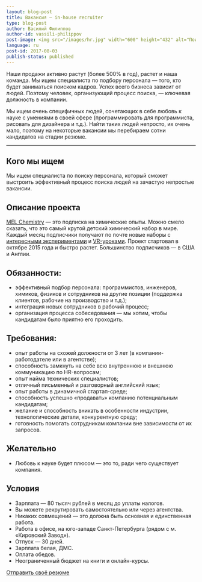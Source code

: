 ```yaml
---
layout: blog-post
title: Вакансия – in-house recruiter
type: blog-post
author: Василий Филиппов
author-id: vassili-philippov
post-image: <img src="/images/hr.jpg" width="600" height="432" alt="Поиск сотрудников">
language: ru
post-id: 2017-08-03
publish-status: published
---
```

Наши продажи активно растут (более 500% в год), растет и наша команда. Мы ищем специалиста по подбору персонала — того, кто будет заниматься поиском кадров. Успех всего бизнеса зависит от людей. Поэтому человек, организующий процесс поиска, — ключевая должность в компании.

Мы ищем очень специфичных людей, сочетающих в себе любовь к науке с умениями в своей сфере (программировать для программиста, рисовать для дизайнера и т.д.). Найти таких людей непросто, их очень мало, поэтому на некоторые вакансии мы перебираем сотни кандидатов на стадии резюме.
 
<!-- more -->

---

## Кого мы ищем

Мы ищем специалиста по поиску персонала, который сможет выстроить эффективный процесс поиска людей на зачастую непростые вакансии. 

## Описание проекта

<a href="https://melscience.com/">MEL Chemistry</a> — это подписка на химические опыты. Можно смело сказать, что это самый крутой детский химический набор в мире. Каждый месяц подписчики получают по почте новые наборы с <a href="https://melscience.com/ru/experiments/">интересными экспериментами</a> и <a href="https://melscience.com/vr">VR-уроками</a>. Проект стартовал в октябре 2015 года и быстро растет. Большинство подписчиков — в США и Англии.

## Обязанности:

* эффективный подбор персонала: программистов, инженеров, химиков, физиков и сотрудников на другие позиции (поддержка клиентов, рабочие на производство и т.д.);
* интеграция новых сотрудников в рабочий процесс;
* организация процесса собеседования — мы хотим, чтобы кандидатам было приятно его проходить.

## Требования:

* опыт работы на схожей должности от 3 лет (в компании-работодателе или в агентстве);
* способность замкнуть на себе всю внутреннюю и внешнюю коммуникацию по HR-вопросам;
* опыт найма технических специалистов;
* отличный письменный и разговорный английский язык;
* опыт работы в динамичной стартап-среде;
* способность успешно «продавать» компанию потенциальным кандидатам;
* желание и способность вникать в особенности индустрии, технологические детали, конкурентную среду;
* готовность помогать сотрудникам компании вне зависимости от их запросов.

## Желательно

* Любовь к науке будет плюсом — это то, ради чего существует компания.

## Условия

* Зарплата — 80 тысяч рублей в месяц до уплаты налогов.
* Вы можете рекрутировать самостоятельно или через агентства.
* Никаких совмещений — это должна быть основная и единственная работа.
* Работа в офисе, на юго-западе Санкт-Петербурга (рядом с м. «Кировский Завод»).
* Отпуск — 30 дней.
* Зарплата белая, ДМС.
* Оплата обедов.
* Неограниченный бюджет на книги и онлайн-курсы.

<a class="btn btn-primary btn-lg active" href="mailto:sergey@melscience.com" role="button">Отправить своё резюме</a>
